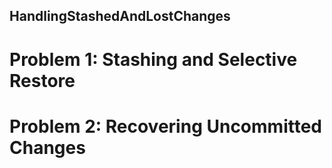 ## HandlingStashedAndLostChanges

# Problem 1: Stashing and Selective Restore 

# Problem 2: Recovering Uncommitted Changes 
